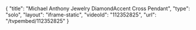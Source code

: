 {
    "title": "Michael Anthony Jewelry DiamondAccent Cross Pendant",
    "type": "solo",
    "layout": "iframe-static",
    "videoId": "112352825",
    "url": "\/tvpembed\/112352825"
}